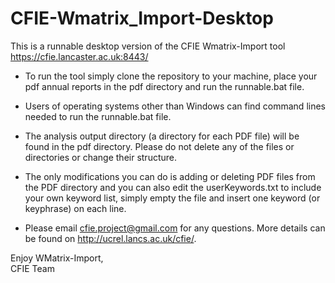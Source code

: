 # CFIE-Wmatrix_Import-Desktop
This is a runnable desktop version of the CFIE Wmatrix-Import tool https://cfie.lancaster.ac.uk:8443/

* To run the tool simply clone the repository to your machine, place your pdf annual reports in the pdf directory and run the runnable.bat file.
* Users of operating systems other than Windows can find command lines needed to run the runnable.bat file.
* The analysis output directory (a directory for each PDF file) will be found in the pdf directory. Please do not delete any of the files or directories or change their structure. 
* The only modifications you can do is adding or deleting PDF files from the PDF directory and you can also edit the userKeywords.txt to include your own keyword list, simply empty the file and insert one keyword (or keyphrase) on each line.

* Please email cfie.project@gmail.com for any questions. More details can be found on http://ucrel.lancs.ac.uk/cfie/.

Enjoy WMatrix-Import, </br>
CFIE Team
